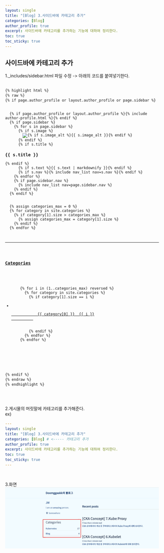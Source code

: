```yaml
---
layout: single
title: "[Blog] 3.사이드바에 카테고리 추가"
categories: [Blog]
author_profile: true
excerpt: 사이드바에 카테고리를 추가하는 기능에 대하여 정리한다.
toc: true
toc_sticky: true
---
```


## 사이드바에 카테고리 추가

1._includes/sidebar.html 파일 수정
    -> 아래의 코드를 붙여넣기한다.
<pre>
<code>
{% highlight html %}
{% raw %}
{% if page.author_profile or layout.author_profile or page.sidebar %}
  <div class="sidebar sticky scrollbar__hide" style="-ms-overflow-style: none;">
  {% if page.author_profile or layout.author_profile %}{% include author-profile.html %}{% endif %}
  {% if page.sidebar %}
    {% for s in page.sidebar %}
      {% if s.image %}
        <img src=
        {% if s.image contains "://" %}
          "{{ s.image }}"
        {% else %}
          "{{ s.image | relative_url }}"
        {% endif %}
        alt="{% if s.image_alt %}{{ s.image_alt }}{% endif %}">
      {% endif %}
      {% if s.title %}<h3>{{ s.title }}</h3>{% endif %}
      {% if s.text %}{{ s.text | markdownify }}{% endif %}
      {% if s.nav %}{% include nav_list nav=s.nav %}{% endif %}
    {% endfor %}
    {% if page.sidebar.nav %}
      {% include nav_list nav=page.sidebar.nav %}
    {% endif %}
  {% endif %}
  
  <!-- categories -->
  {% assign categories_max = 0 %}
  {% for category in site.categories %}
    {% if category[1].size > categories_max %}
      {% assign categories_max = category[1].size %}
    {% endif %}
  {% endfor %}

  <hr>
  <h3><a href="/categories/"><span style="font-weight: bold;">Categories</span></a></h3>
  <ul class="taxonomy__index__sidebar">
    {% for i in (1..categories_max) reversed %}
      {% for category in site.categories %}
        {% if category[1].size == i %}
        <li>
          <a href="{{ '/categories/#' | append: category[0] | camelcase | downcase | prepend: site.url | replace: ' ', '-' }}">
            {{ category[0] }}&nbsp;&nbsp;<span class="taxonomy__count">{{ i }}
          </a> 
        </li>
        {% endif %} 
      {% endfor %}
    {% endfor %}
  </ul>
  <!-- tages -->
  <!-- 
  <hr>
  <h3><a href="/tags/">Tags</a></h3>
    <div class="author__bio" itemprop="description">
      {% for tag in site.tags %}
        <a href="{{ '/tags/#' | append: tag[0] | camelcase | downcase | prepend: site.url | replace: ' ', '-' }}">
          <span class="author__bio" itemprop="description">&nbsp;{{ tag[0] | camelcase | downcase }}&nbsp;</span> 
        </a>
      {% endfor %}
    </div>
  -->
  </div>
{% endif %}
{% endraw %}
{% endhighlight %}
</code>
</pre>

<br>

2.게시물의 머릿말에 카테고리를 추가해준다.<br>
ex)

```yaml
---
layout: single
title: "[Blog] 3.사이드바에 카테고리 추가"
categories: [Blog] # <----- 카테고리 추가
author_profile: true
excerpt: 사이드바에 카테고리를 추가하는 기능에 대하여 정리한다.
toc: true
toc_sticky: true
---
```

<br>

3.화면
![sidebar 화면](/assets/img/blog/3_sidebar_1.png)

